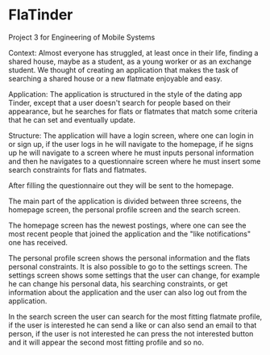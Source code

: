 # FlaTinder
Project 3 for Engineering of Mobile Systems

Context:
Almost everyone has struggled, at least once in their life, finding a shared house, maybe as a student, as a young worker or as an exchange student.
We thought of creating an application that makes the task of searching a shared house or a new flatmate enjoyable and easy.

Application:
The application is structured in the style of the dating app Tinder, except that a user doesn't search for people based on their appearance, but he searches for flats or flatmates that match some criteria that he can set and eventually update.

Structure:
The application will have a login screen, where one can login in or sign up, if the user logs in he will navigate to the homepage, if he signs up he will navigate to a screen where he must inputs personal information and then he navigates to a questionnaire screen where he must insert some search constraints for flats and flatmates.

After filling the questionnaire out they will be sent to the homepage.

The main part of the application is divided between three screens, the homepage screen, the personal profile screen and the search screen.

The homepage screen has the newest postings, where one can see the most recent people that joined the application and the "like notifications" one has received.

The personal profile screen shows the personal information and the flats personal constraints. It is also possible to go to the settings screen.
The settings screen shows some settings that the user can change, for example he can change his personal data, his searching constraints, or get information about the application and the user can also log out from the application.

In the search screen the user can search for the most fitting flatmate profile, if the user is interested he can send a like or can also send an email to that person, if the user is not interested he can press the not interested button and it will appear the second most fitting profile and so no.

